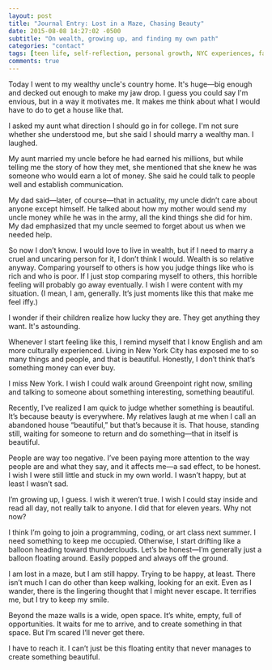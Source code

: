 ```yaml
---
layout: post
title: "Journal Entry: Lost in a Maze, Chasing Beauty"
date: 2015-08-08 14:27:02 -0500
subtitle: "On wealth, growing up, and finding my own path"
categories: "contact"
tags: [teen life, self-reflection, personal growth, NYC experiences, family dynamics, ambition, envy, finding beauty, journaling, teenage perspective, growing up, introspection, life lessons, creative expression]
comments: true
---
```

Today I went to my wealthy uncle's country home. It's huge—big enough and decked out enough to make my jaw drop. I guess you could say I'm envious, but in a way it motivates me. It makes me think about what I would have to do to get a house like that.

I asked my aunt what direction I should go in for college. I'm not sure whether she understood me, but she said I should marry a wealthy man. I laughed.<!-- more -->

My aunt married my uncle before he had earned his millions, but while telling me the story of how they met, she mentioned that she knew he was someone who would earn a lot of money. She said he could talk to people well and establish communication.

My dad said—later, of course—that in actuality, my uncle didn’t care about anyone except himself. He talked about how my mother would send my uncle money while he was in the army, all the kind things she did for him. My dad emphasized that my uncle seemed to forget about us when we needed help.

So now I don’t know. I would love to live in wealth, but if I need to marry a cruel and uncaring person for it, I don’t think I would. Wealth is so relative anyway. Comparing yourself to others is how you judge things like who is rich and who is poor. If I just stop comparing myself to others, this horrible feeling will probably go away eventually. I wish I were content with my situation. (I mean, I am, generally. It’s just moments like this that make me feel iffy.)

I wonder if their children realize how lucky they are. They get anything they want. It's astounding.

Whenever I start feeling like this, I remind myself that I know English and am more culturally experienced. Living in New York City has exposed me to so many things and people, and that is beautiful. Honestly, I don’t think that’s something money can ever buy.

I miss New York. I wish I could walk around Greenpoint right now, smiling and talking to someone about something interesting, something beautiful.

Recently, I’ve realized I am quick to judge whether something is beautiful. It’s because beauty is everywhere. My relatives laugh at me when I call an abandoned house “beautiful,” but that’s because it is. That house, standing still, waiting for someone to return and do something—that in itself is beautiful.

People are way too negative. I’ve been paying more attention to the way people are and what they say, and it affects me—a sad effect, to be honest. I wish I were still little and stuck in my own world. I wasn’t happy, but at least I wasn’t sad.

I’m growing up, I guess. I wish it weren’t true. I wish I could stay inside and read all day, not really talk to anyone. I did that for eleven years. Why not now?

I think I’m going to join a programming, coding, or art class next summer. I need something to keep me occupied. Otherwise, I start drifting like a balloon heading toward thunderclouds. Let’s be honest—I’m generally just a balloon floating around. Easily popped and always off the ground.

I am lost in a maze, but I am still happy. Trying to be happy, at least. There isn’t much I can do other than keep walking, looking for an exit. Even as I wander, there is the lingering thought that I might never escape. It terrifies me, but I try to keep my smile.

Beyond the maze walls is a wide, open space. It’s white, empty, full of opportunities. It waits for me to arrive, and to create something in that space. But I’m scared I’ll never get there.

I have to reach it. I can’t just be this floating entity that never manages to create something beautiful.